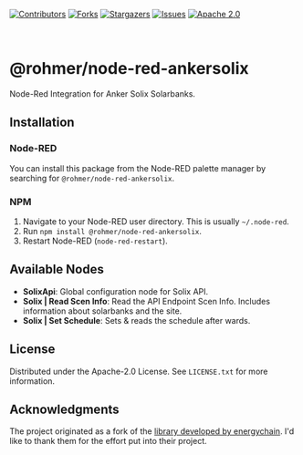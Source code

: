 <a name="readme-top"></a>
<!-- PROJECT SHIELDS -->
<!--
*** I'm using markdown "reference style" links for readability.
*** Reference links are enclosed in brackets [ ] instead of parentheses ( ).
*** See the bottom of this document for the declaration of the reference variables
*** for contributors-url, forks-url, etc. This is an optional, concise syntax you may use.
*** https://www.markdownguide.org/basic-syntax/#reference-style-links
-->
[![Contributors][contributors-shield]][contributors-url]
[![Forks][forks-shield]][forks-url]
[![Stargazers][stars-shield]][stars-url]
[![Issues][issues-shield]][issues-url]
[![Apache 2.0][license-shield]][license-url]



<br />

# @rohmer/node-red-ankersolix

Node-Red Integration for Anker Solix Solarbanks.

## Installation

### Node-RED

You can install this package from the Node-RED palette manager by searching for `@rohmer/node-red-ankersolix`.

### NPM

1. Navigate to your Node-RED user directory. This is usually `~/.node-red`.
2. Run `npm install @rohmer/node-red-ankersolix`.
3. Restart Node-RED (`node-red-restart`).


## Available Nodes

- **SolixApi**: Global configuration node for Solix API.
- **Solix | Read Scen Info**: Read the API Endpoint Scen Info. Includes information about solarbanks and the site.
- **Solix | Set Schedule**: Sets & reads the schedule after wards.


<!-- LICENSE -->
## License

Distributed under the Apache-2.0 License. See `LICENSE.txt` for more information.


<!-- ACKNOWLEDGMENTS -->
## Acknowledgments

The project originated as a fork of the [library developed by energychain][original-project-url].
I'd like to thank them for the effort put into their project.

<!-- MARKDOWN LINKS & IMAGES -->
<!-- https://www.markdownguide.org/basic-syntax/#reference-style-links -->
[contributors-shield]: https://img.shields.io/github/contributors/mrohmer/AnkerSolixE1600.svg?style=for-the-badge
[contributors-url]: https://github.com/mrohmer/AnkerSolixE1600/graphs/contributors
[forks-shield]: https://img.shields.io/github/forks/mrohmer/AnkerSolixE1600.svg?style=for-the-badge
[forks-url]: https://github.com/mrohmer/AnkerSolixE1600/network/members
[stars-shield]: https://img.shields.io/github/stars/mrohmer/AnkerSolixE1600.svg?style=for-the-badge
[stars-url]: https://github.com/mrohmer/AnkerSolixE1600/stargazers
[issues-shield]: https://img.shields.io/github/issues/mrohmer/AnkerSolixE1600.svg?style=for-the-badge
[issues-url]: https://github.com/mrohmer/AnkerSolixE1600/issues
[license-shield]: https://img.shields.io/github/license/mrohmer/AnkerSolixE1600.svg?style=for-the-badge
[license-url]: https://github.com/mrohmer/AnkerSolixE1600/blob/master/LICENSE.txt
[original-project-url]: https://github.com/energychain/AnkerSolixE1600
